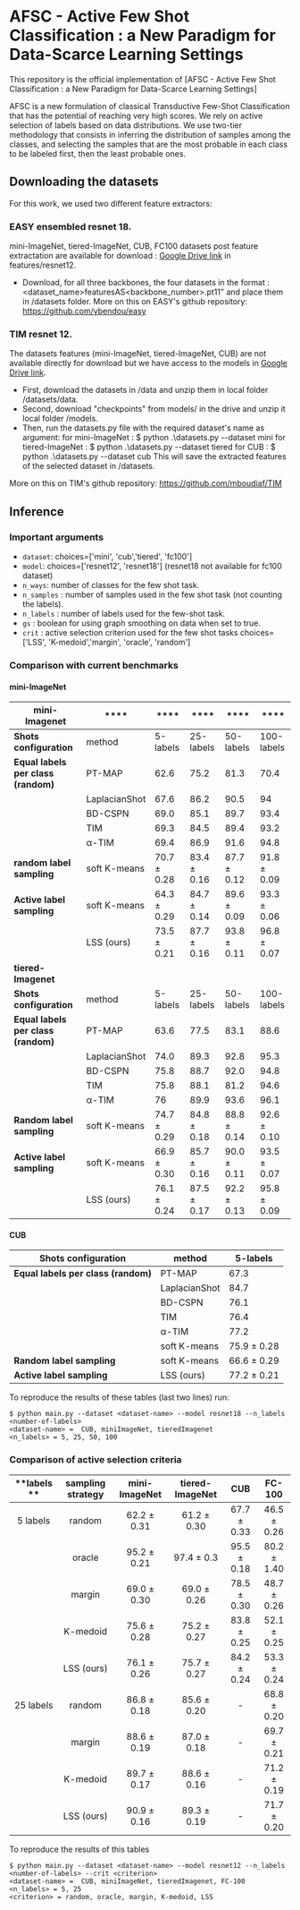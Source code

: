 # AFSC - Active Few Shot Classification : a New Paradigm for Data-Scarce Learning Settings
This repository is the official implementation of [AFSC - Active Few Shot Classification : a New Paradigm for Data-Scarce Learning Settings]


AFSC is a new formulation of classical Transductive Few-Shot Classification that has the potential of reaching very high scores. We rely on active selection of labels based on data distributions. We use two-tier methodology that consists in inferring the distribution of samples among the classes, and selecting the samples that are the most probable in each class to be labeled first, then the least probable ones.

## Downloading the datasets

For this work, we used two different feature extractors:

### EASY ensembled resnet 18.
mini-ImageNet, tiered-ImageNet, CUB, FC100 datasets post feature extractation are available for download : [Google Drive link](https://drive.google.com/drive/folders/1fMeapvuR6Rby0HDHd5L74BEXRyiOF942) in features/resnet12.
- Download, for all three backbones, the four datasets in the format : <dataset_name>featuresAS<backbone_number>.pt11" and place them in /datasets folder.
More on this on EASY's github repository: https://github.com/ybendou/easy

### TIM resnet 12.
The datasets features (mini-ImageNet, tiered-ImageNet, CUB) are not available directly for download but we have access to the models in [Google Drive link](https://drive.google.com/drive/folders/1SeIYcqST71b00zR-9LSi47QKAZCxayWv).
- First, download the datasets in /data and unzip them in local folder /datasets/data.
- Second, download "checkpoints" from models/ in the drive and unzip it local folder /models.
- Then, run the datasets.py file with the required dataset's name as argument:
    for mini-ImageNet : $ python .\datasets.py --dataset mini
    for tiered-ImageNet : $ python .\datasets.py --dataset tiered
    for CUB : $ python .\datasets.py --dataset cub
This will save the extracted features of the selected dataset in /datasets.

More on this on TIM's github repository: https://github.com/mboudiaf/TIM

## Inference

### Important arguments

- `dataset`: choices=['mini', 'cub','tiered', 'fc100']
- `model`: choices=['resnet12', 'resnet18'] (resnet18 not available for fc100 dataset)
- `n_ways`: number of classes for the few shot task.
- `n_samples` : number of samples used in the few shot task (not counting the labels).
- `n_labels` : number of labels used for the few-shot task.
- `gs` : boolean for using graph smoothing on data when set to true.
- `crit` :  active selection criterion used for the few shot tasks choices=['LSS', 'K-medoid','margin', 'oracle', 'random']

### Comparison with current benchmarks

#### mini-ImageNet 

| **mini-Imagenet**                   | ****          | ****         | ****         | ****        | ****        |
|-------------------------------------|---------------|--------------|--------------|-------------|-------------|
| **Shots configuration**             | method        | 5-labels     | 25-labels    | 50-labels   | 100-labels  |
| **Equal labels per class (random)** | PT-MAP        | 62.6         | 75.2         | 81.3        | 70.4        |
|                           | LaplacianShot | 67.6         | 86.2         | 90.5        | 94          |
|                         | BD-CSPN       | 69.0         | 85.1         | 89.7        | 93.4        |
|                                | TIM           | 69.3         | 84.5         | 89.4        | 93.2        |
|                            | α-TIM         | 69.4         | 86.9         | 91.6        | 94.8        |
| **random label sampling**           | soft K-means  | 70.7 ± 0.28  | 83.4 ± 0.16  | 87.7 ± 0.12 | 91.8 ± 0.09 |
| **Active label sampling**           | soft K-means  | 64.3 ± 0.29  | 84.7 ± 0.14  | 89.6 ± 0.09 | 93.3 ± 0.06 |
|                               | LSS (ours)    | 73.5 ± 0.21  | 87.7 ± 0.16  | 93.8 ± 0.11 | 96.8 ± 0.07 |
| **tiered-Imagenet**                 |               |              |              |             |             |
| **Shots configuration**             | method        | 5-labels     | 25-labels    | 50-labels   | 100-labels  |
| **Equal labels per class (random)** | PT-MAP        | 63.6         | 77.5         | 83.1        | 88.6        |
|                            | LaplacianShot | 74.0         | 89.3         | 92.8        | 95.3        |
|                           | BD-CSPN       | 75.8         | 88.7         | 92.0        | 94.8        |
|                            | TIM           | 75.8         | 88.1         | 81.2        | 94.6        |
|                         | α-TIM         | 76           | 89.9         | 93.6        | 96.1        |
| **Random label sampling**           | soft K-means  | 74.7 ± 0.29  | 84.8 ± 0.18  | 88.8 ± 0.14 | 92.6 ± 0.10 |
| **Active label sampling**           | soft K-means  | 66.9 ± 0.30  | 85.7 ± 0.16  | 90.0 ± 0.11 | 93.5 ± 0.07 |
|                           | LSS (ours)    | 76.1 ± 0.24  | 87.5 ± 0.17  | 92.2 ± 0.13 | 95.8 ± 0.09 |


#### CUB 

| **Shots configuration** | **method**    | **5-labels** |
|-------------------------|---------------|--------------|
| **Equal labels per class (random)**           | PT-MAP        | 67.3         |
|                         | LaplacianShot | 84.7         |
|                         | BD-CSPN       | 76.1         |
|                         | TIM           | 76.4         |
|                         | α-TIM         | 77.2         |
|                         | soft K-means  | 75.9 ± 0.28  |
| **Random label sampling**         | soft K-means  | 66.6 ± 0.29  |
| **Active label sampling**        | LSS (ours)    | 77.2 ± 0.21  |

To reproduce the results of these tables (last two lines) run:

    $ python main.py --dataset <dataset-name> --model resnet18 --n_labels <number-of-labels>
    <dataset-name> =  CUB, miniImageNet, tieredImagenet
    <n_labels> = 5, 25, 50, 100


### Comparison of active selection criteria

| **labels ** | **sampling strategy** | **mini-ImageNet** | **tiered-ImageNet** | **CUB**         | **FC-100**      |
|:-----------:|:---------------------:|:-----------------:|:-------------------:|:---------------:|:---------------:|
| 5 labels    | random                | 62.2 ± 0.31   | 61.2 ± 0.30     | 67.7 ± 0.33 | 46.5 ± 0.26 |
|             | oracle                | 95.2 ± 0.21   | 97.4 ± 0.3      | 95.5 ± 0.18 | 80.2 ± 1.40 |
|             | margin                | 69.0 ± 0.30   | 69.0 ± 0.26     | 78.5 ± 0.30 | 48.7 ± 0.26 |
|             | K-medoid              | 75.6 ± 0.28   | 75.2 ± 0.27     | 83.8 ± 0.25 | 52.1 ± 0.25 |
|             | LSS (ours)            | 76.1 ± 0.26   | 75.7 ± 0.27     | 84.2 ± 0.24 | 53.3 ± 0.24 |
| 25 labels   | random                | 86.8 ± 0.18   | 85.6 ± 0.20     |        -        | 68.8 ± 0.20 |
|             | margin                | 88.6 ± 0.19   | 87.0 ± 0.18     |        -        | 69.7 ± 0.21 |
|             | K-medoid              | 89.7 ± 0.17   | 88.6 ± 0.16     |        -        | 71.2 ± 0.19 |
|             | LSS (ours)            | 90.9 ± 0.16   | 89.3 ± 0.19     |        -        | 71.7 ± 0.20 |

To reproduce the results of this tables 

    $ python main.py --dataset <dataset-name> --model resnet12 --n_labels <number-of-labels> --crit <criterion>
    <dataset-name> =  CUB, miniImageNet, tieredImagenet, FC-100 
    <n_labels> = 5, 25
    <criterion> = random, oracle, margin, K-medoid, LSS
    




